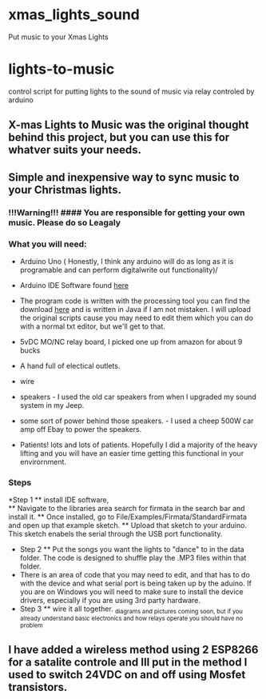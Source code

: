 # xmas_lights_sound
Put music to your Xmas Lights
# lights-to-music
control script for putting lights to the sound of music via relay controled by arduino
## X-mas Lights to Music was the original thought behind this project, but you can use this for whatver suits your needs. 

## Simple  and inexpensive way to sync music to your Christmas lights.
### !!!Warning!!! #### You are responsible for getting your own music. Please do so Leagaly
### What you will need:
  * Arduino Uno ( Honestly, I think any arduino will do as long as it is programable and can perform digitalwrite out functionality)/
  * Arduino IDE Software found [here](https://www.arduino.cc/en/software/)
  * The program code is written with the processing tool you can find the download [here](https://processing.org/download) and is written in Java if I am not mistaken.  I will upload the original scripts cause you may need to edit them which you can do with a normal txt editor, but we'll get to that. 
  * 5vDC MO/NC relay board, I picked one up from amazon for about 9 bucks
  * A hand full of electical outlets.
  * wire
  * speakers - I used the old car speakers from when I upgraded my sound system in my Jeep.
  * some sort of power behind those speakers.  - I used a cheep 500W car amp off Ebay to power the speakers.
  
  * Patients! lots and lots of patients.  Hopefully I did a majority of the heavy lifting and you will  have an easier time getting this functional in your envirornment.
  

### Steps
*Step 1
** install IDE software,  
** Navigate to the libraries area search for firmata in the search bar and install it.
** Once installed, go to File/Examples/Firmata/StandardFirmata and open up that example sketch. 
** Upload that sketch to your arduino.  This sketch enabels the serial through the USB port functionality.
* Step 2
** Put the songs you want the lights to "dance" to in the data folder.  The code is designed to shuffle play the .MP3 files within that folder.
* There is an area of code that you may need to edit, and that has to do with the device and what serial port is being taken up by the aduino.  If you are on Windows you will need to make sure to install the device drivers, especially if you are using 3rd party hardware.
* Step 3
** wire it all together.
   <sub>diagrams and pictures coming soon, but if you already understand basic electronics and how relays operate you should have no problem

## I have added a wireless method using 2 ESP8266 for a satalite controle and Ill put in the method I used to switch 24VDC on and off using Mosfet transistors.  
